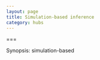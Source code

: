 ```yaml
---
layout: page
title: Simulation-based inference
category: hubs
---
```

===

Synopsis: simulation-based




